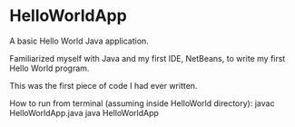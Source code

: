 # HelloWorldApp

A basic Hello World Java application.

Familiarized myself with Java and my first IDE, NetBeans, to write my first Hello World program.

This was the first piece of code I had ever written.

How to run from terminal (assuming inside HelloWorld directory):
javac HelloWorldApp.java
java HelloWorldApp
